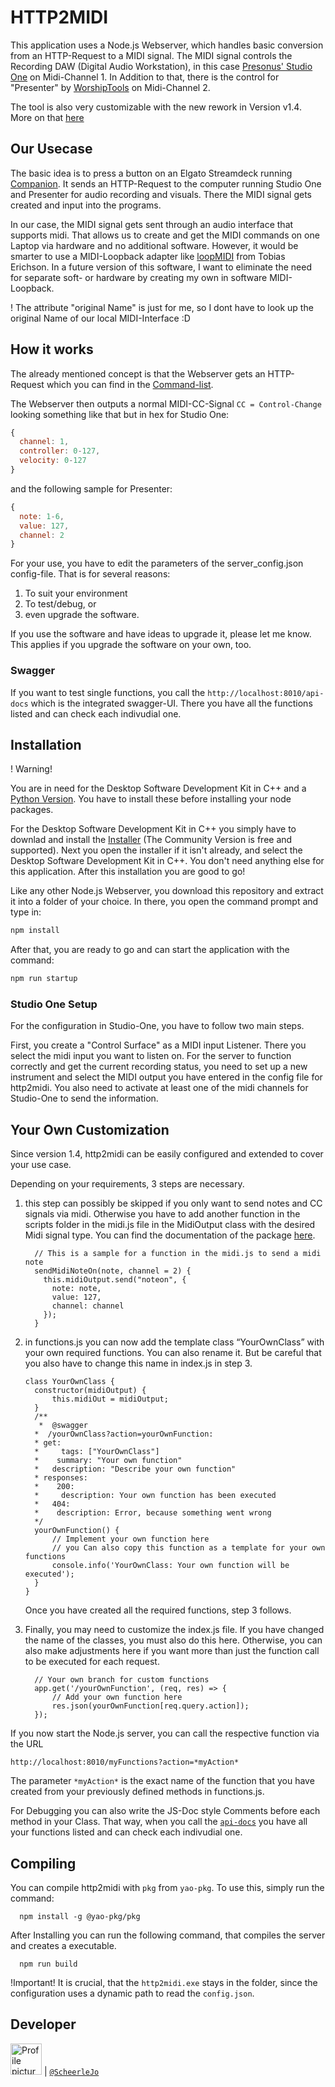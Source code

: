 # HTTP2MIDI

This application uses a Node.js Webserver, which handles basic conversion from an HTTP-Request to a MIDI signal.
The MIDI signal controls the Recording DAW (Digital Audio Workstation), in this case [Presonus' Studio One](https://www.presonus.com/products/Studio-One) on Midi-Channel 1. In Addition to that, there is the control for "Presenter" by [WorshipTools](https://www.worshiptools.com/en-us) on Midi-Channel 2.

The tool is also very customizable with the new rework in Version v1.4. More on that [here](#your-own-customization)

## Our Usecase

The basic idea is to press a button on an Elgato Streamdeck running [Companion](https://github.com/bitfocus/companion). It sends an HTTP-Request to the computer running Studio One and Presenter for audio recording and visuals. There the MIDI signal gets created and input into the programs.

In our case, the MIDI signal gets sent through an audio interface that supports midi. That allows us to create and get the MIDI commands on one Laptop via hardware and no additional software.
However, it would be smarter to use a MIDI-Loopback adapter like [loopMIDI](https://www.tobias-erichsen.de/software/loopmidi.html) from Tobias Erichson.
In a future version of this software, I want to eliminate the need for separate soft- or hardware by creating my own in software MIDI-Loopback.

! The attribute "original Name" is just for me, so I dont have to look up the original Name of our local MIDI-Interface :D

## How it works

The already mentioned concept is that the Webserver gets an HTTP-Request which you can find in the [Command-list](./command_list.md).

The Webserver then outputs a normal MIDI-CC-Signal `CC = Control-Change` looking something like that but in hex for Studio One:

```js
{
  channel: 1,
  controller: 0-127,
  velocity: 0-127
}
```

and the following sample for Presenter:

```js
{
  note: 1-6,
  value: 127,
  channel: 2
}
```

For your use, you have to edit the parameters of the server_config.json config-file. That is for several reasons:

1. To suit your environment
2. To test/debug, or
3. even upgrade the software.

If you use the software and have ideas to upgrade it, please let me know. This applies if you upgrade the software on your own, too.

### Swagger

If you want to test single functions, you call the `http://localhost:8010/api-docs` which is the integrated swagger-UI. There you have all the functions listed and can check each indivudial one.

## Installation

! Warning!

You are in need for the Desktop Software Development Kit in C++ and a [Python Version](https://www.python.org/downloads/). You have to install these before installing your node packages.

For the Desktop Software Development Kit in C++ you simply have to downlad and install the [Installer](https://visualstudio.microsoft.com/de/downloads/) (The Community Version is free and supported).
Next you open the installer if it isn't already, and select the Desktop Software Development Kit in C++. You don't need anything else for this application. After this installation you are good to go!

Like any other Node.js Webserver, you download this repository and extract it into a folder of your choice. In there, you open the command prompt and type in:

```cmd
npm install
```

After that, you are ready to go and can start the application with the command:

```cmd
npm run startup
```

### Studio One Setup

For the configuration in Studio-One, you have to follow two main steps.

First, you create a "Control Surface" as a MIDI input Listener. There you select the midi input you want to listen on.
For the server to function correctly and get the current recording status, you need to set up a new instrument and select the MIDI output you have entered in the config file for http2midi. You also need to activate at least one of the midi channels for Studio-One to send the information.

## Your Own Customization

Since version 1.4, http2midi can be easily configured and extended to cover your use case.

Depending on your requirements, 3 steps are necessary.

1. this step can possibly be skipped if you only want to send notes and CC signals via midi. Otherwise you have to add another function in the scripts folder in the midi.js file in the MidiOutput class with the desired Midi signal type. You can find the documentation of the package [here](https://www.npmjs.com/package/easymidi).
  
    ```JS
      // This is a sample for a function in the midi.js to send a midi note
      sendMidiNoteOn(note, channel = 2) {
        this.midiOutput.send("noteon", {
          note: note,
          value: 127,
          channel: channel
        });
      }
    ```

2. in functions.js you can now add the template class “YourOwnClass” with your own required functions.  You can also rename it. But be careful that you also have to change this name in index.js in step 3.

    ```JS
    class YourOwnClass {
      constructor(midiOutput) {
          this.midiOut = midiOutput;
      }
      /**
       *  @swagger
      *  /yourOwnClass?action=yourOwnFunction:
      * get:
      *     tags: ["YourOwnClass"]
      *    summary: "Your own function"
      *   description: "Describe your own function"
      * responses:
      *    200:
      *     description: Your own function has been executed
      *   404:
      *    description: Error, because something went wrong
      */
      yourOwnFunction() {
          // Implement your own function here
          // you Can also copy this function as a template for your own functions
          console.info('YourOwnClass: Your own function will be executed'); 
      }
    }
    ```

    Once you have created all the required functions, step 3 follows.

3. Finally, you may need to customize the index.js file. If you have changed the name of the classes, you must also do this here. Otherwise, you can also make adjustments here if you want more than just the function call to be executed for each request.

    ```JS
      // Your own branch for custom functions
      app.get('/yourOwnFunction', (req, res) => {
          // Add your own function here
          res.json(yourOwnFunction[req.query.action]);
      });
    ```

If you now start the Node.js server, you can call the respective function via the URL

  ``` URL
  http://localhost:8010/myFunctions?action=*myAction*
  ```

The parameter `*myAction*` is the exact name of the function that you have created from your previously defined methods in functions.js.

For Debugging you can also write the JS-Doc style Comments before each method in your Class. That way, when you call the [`api-docs`](http://localhost:8010/api-docs) you have all your functions listed and can check each indivudial one.

## Compiling

You can compile http2midi with `pkg` from `yao-pkg`. To use this, simply run the command:

```CMD
  npm install -g @yao-pkg/pkg
```

After Installing you can run the following command, that compiles the server and creates a executable.

```CMD
  npm run build
```

!Important! It is crucial, that the `http2midi.exe` stays in the folder, since the configuration uses a dynamic path to read the `config.json`.

## Developer

<img src="https://avatars.githubusercontent.com/ScheerleJo" height="50px" title="Josia Scheerle" alt="Profile picture of the developer"/> | [`@ScheerleJo`](https://github.com/ScheerleJo)
